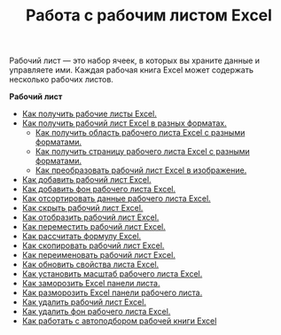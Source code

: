 ﻿---
title: Работа с рабочим листом Excel
second_title: Aspose.Cells Cloud Documen
linktitle: Рабочий лист
type: docs
url: /ru/worksheets/
aliases: [/working-with-worksheets/]
keywords: Working with worksheet on an Excel workbook
description: Aspose.Cells Cloud REST API поддерживает работу с рабочим листом в книге Excel. SDK поддерживает различные языки разработки. К ним относятся Android, C#, Go, Java, NodeJS, Perl, PHP, Python, Ruby и swift.
weight: 100
---
Рабочий лист — это набор ячеек, в которых вы храните данные и управляете ими. Каждая рабочая книга Excel может содержать несколько рабочих листов.

**Рабочий лист**

- [Как получить рабочие листы Excel.](/cells/ru/worksheets/get-all/)
- [Как получить рабочий лист Excel в разных форматах.](/cells/ru/worksheets/get/) 
    - [Как получить область рабочего листа Excel с разными форматами.](/cells/ru/worksheets/area-to-different-formats/)
    - [Как получить страницу рабочего листа Excel с разными форматами.](/cells/ru/get-worksheet-for-page-index/) 
    - [Как преобразовать рабочий лист Excel в изображение.](/cells/ru/worksheets/to-image/)
- [Как добавить рабочий лист Excel.](/cells/ru/worksheets/add/)
- [Как добавить фон рабочего листа Excel.](/cells/ru/worksheets/background/add/) 
- [Как отсортировать данные рабочего листа Excel.](/cells/ru/worksheets/sort-data/) 
- [Как скрыть рабочий лист Excel.](/cells/ru/worksheets/hide/)
- [Как отобразить рабочий лист Excel.](/cells/ru/worksheets/unhide/)
- [Как переместить рабочий лист Excel.](/cells/ru/worksheets/move/)
- [Как рассчитать формулу Excel.](/cells/ru/worksheets/calculate-formula/)
- [Как скопировать рабочий лист Excel.](/cells/ru/worksheets/copy/)
- [Как переименовать рабочий лист Excel.](/cells/ru/worksheets/rename/)
- [Как обновить свойства листа Excel.](/cells/ru/worksheets/update-properties/)
- [Как установить масштаб рабочего листа Excel.](/cells/ru/worksheets/zoom/)
- [Как заморозить Excel панели листа.](/cells/ru/worksheets/freeze-panes/)
- [Как разморозить Excel панели рабочего листа.](/cells/ru/worksheets/unfreeze-panes/)
- [Как удалить рабочий лист Excel.](/cells/ru/worksheets/delete/)
- [Как удалить фон рабочего листа Excel.](/cells/ru/worksheets/background/delete/)
- [ Как работать с автоподбором рабочей книги Excel](/cells/ru/worksheets/autofit/)
